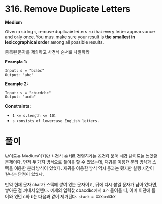 # 316. Remove Duplicate Letters

**Medium**

Given a string ```s```, remove duplicate letters so that every letter appears once and only once. You must make sure your result is **the smallest in lexicographical order** among all possible results.

중복된 문자를 제외하고 사전식 순서로 나열하라.

**Example 1:**

```
Input: s = "bcabc"
Output: "abc"
```

**Example 2:**

```
Input: s = "cbacdcbc"
Output: "acdb"
```

**Constraints:**

- ```1 <= s.length <= 104```
- ```s consists of lowercase English letters.```

# 풀이

난이도는 Medium이지만 사전식 순서로 정렬하라는 조건이 붙어 체감 난이도는 높았던 문제이다. 먼저 두 가지 방식으로 풀이를 할 수 있었는데, 재귀를 이용한 분리 방식과 스택을 이용한 분리 방식이 있었다. 재귀를 이용한 방식 역시 통과는 됐지만 실행 시간이 길다는 단점이 있었다.

만약 현재 문자 char가 스택에 쌓여 있는 문자이고, 뒤에 다시 붙일 문자가 남아 있다면, 쌓아둔 걸 꺼내서 없앤다. 예제의 입력값 cbacdbc에서 a가 들어올 때, 이미 이전에 들어와 있던 c와 b는 다음과 같이 제거된다.
```stack = XXXacdXbX```